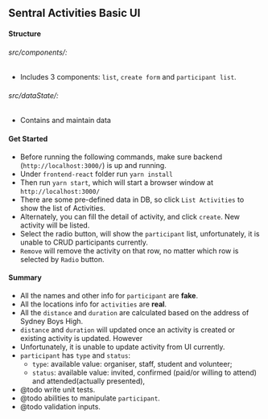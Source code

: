 ## Sentral Activities Basic UI

#### Structure

###### src/components/:
  * Includes 3 components: `list`, `create form` and `participant list`.
    
###### src/dataState/:
  * Contains and maintain data 
  
#### Get Started
  * Before running the following commands, make sure backend (`http://localhost:3000/`) is up and running. 
  * Under `frontend-react` folder run `yarn install`  
  * Then run `yarn start`, which will start a browser window at `http://localhost:3000/`
  * There are some pre-defined data in DB, so click `List Activities` to show the list of Activities.
  * Alternately, you can fill the detail of activity, and click `create`. New activity will be listed.
  * Select the radio button, will show the `participant` list, unfortunately, it is unable to CRUD participants currently.
  * `Remove` will remove the activity on that row, no matter which row is selected by `Radio` button. 
  
#### Summary
  * All the names and other info for `participant` are **fake**.
  * All the locations info for `activities` are **real**.
  * All the `distance` and `duration` are calculated based on the address of Sydney Boys High.
  * `distance` and `duration` will updated once an activity is created or existing activity is updated. However
  * Unfortunately, it is unable to update activity from UI currently.
  * `participant` has `type` and `status`:  
    - `type`: available value: organiser, staff, student and volunteer;
    - `status`: available value: invited, confirmed (paid/or willing to attend) and attended(actually presented),
  * @todo write unit tests.
  * @todo abilities to manipulate `participant`.
  * @todo validation inputs.